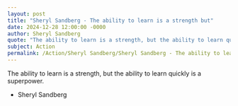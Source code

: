 ```yaml
---
layout: post
title: "Sheryl Sandberg - The ability to learn is a strength but"
date: 2024-12-28 12:00:00 -0000
author: Sheryl Sandberg
quote: "The ability to learn is a strength, but the ability to learn quickly is a superpower."
subject: Action
permalink: /Action/Sheryl Sandberg/Sheryl Sandberg - The ability to learn is a strength but
---
```


The ability to learn is a strength, but the ability to learn quickly is a superpower.

- Sheryl Sandberg

